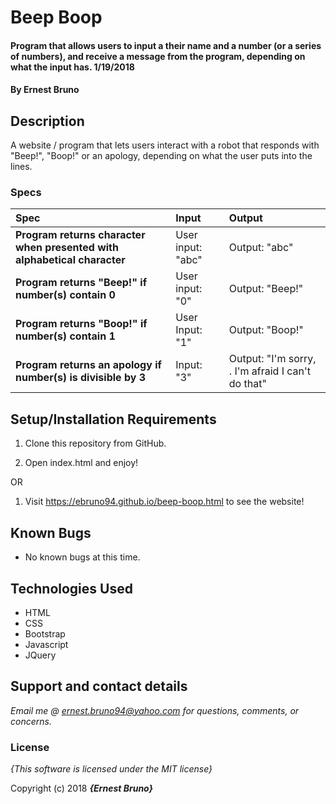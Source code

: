 # Beep Boop

#### Program that allows users to input a their name and a number (or a series of numbers), and receive a message from the program, depending on what the input has. 1/19/2018

#### By **Ernest Bruno**

## Description

A website / program that lets users interact with a robot that responds with "Beep!", "Boop!" or an apology, depending on what the user puts into the lines.


### Specs
| Spec | Input | Output |
| :-------------     | :------------- | :------------- |
| **Program returns character when presented with alphabetical character**| User input: "abc" | Output: "abc" |
| **Program returns "Beep!" if number(s) contain 0** | User input: "0" | Output: "Beep!" |
| **Program returns "Boop!" if number(s) contain 1**| User Input: "1" | Output: "Boop!" |
| **Program returns an apology if number(s) is divisible by 3**| Input: "3" | Output: "I'm sorry, <name>. I'm afraid I can't do that" |

## Setup/Installation Requirements

1. Clone this repository from GitHub.

2. Open index.html and enjoy!

OR

1. Visit https://ebruno94.github.io/beep-boop.html to see the website!

## Known Bugs

* No known bugs at this time.

## Technologies Used
* HTML
* CSS
* Bootstrap
* Javascript
* JQuery

## Support and contact details

_Email me @ ernest.bruno94@yahoo.com for questions, comments, or concerns._

### License

*{This software is licensed under the MIT license}*

Copyright (c) 2018 **_{Ernest Bruno}_**
